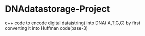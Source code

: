 # DNAdatastorage-Project
c++ code to encode digital data(string) into DNA( A,T,G,C) by first converting it into Huffman code(base-3)
